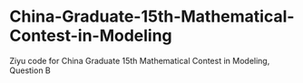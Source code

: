# China-Graduate-15th-Mathematical-Contest-in-Modeling
Ziyu code for China Graduate 15th Mathematical Contest in Modeling, Question B 
